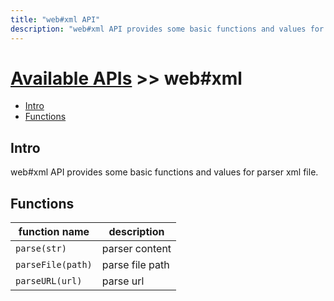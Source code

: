 ```yaml
---
title: "web#xml API"
description: "web#xml API provides some basic functions and values for parser xml file."
---
```


# [Available APIs](../../) >> web#xml

<!-- vim-markdown-toc GFM -->

- [Intro](#intro)
- [Functions](#functions)

<!-- vim-markdown-toc -->

## Intro

web#xml API provides some basic functions and values for parser xml file.

## Functions

| function name     | description     |
| ----------------- | --------------- |
| `parse(str)`      | parser content  |
| `parseFile(path)` | parse file path |
| `parseURL(url)`   | parse url       |
